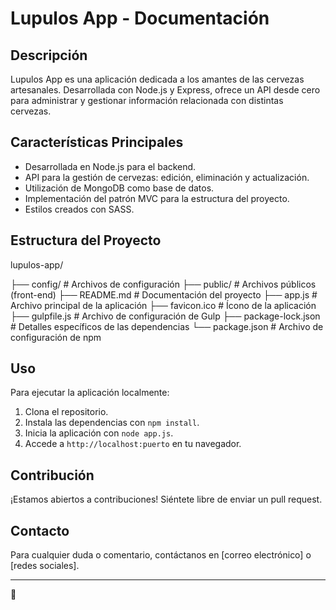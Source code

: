 # Lupulos App - Documentación

## Descripción
Lupulos App es una aplicación dedicada a los amantes de las cervezas artesanales. Desarrollada con Node.js y Express, ofrece un API desde cero para administrar y gestionar información relacionada con distintas cervezas.

## Características Principales
- Desarrollada en Node.js para el backend.
- API para la gestión de cervezas: edición, eliminación y actualización.
- Utilización de MongoDB como base de datos.
- Implementación del patrón MVC para la estructura del proyecto.
- Estilos creados con SASS.

## Estructura del Proyecto

lupulos-app/

├── config/              # Archivos de configuración
├── public/              # Archivos públicos (front-end)
├── README.md            # Documentación del proyecto
├── app.js               # Archivo principal de la aplicación
├── favicon.ico          # Ícono de la aplicación
├── gulpfile.js          # Archivo de configuración de Gulp
├── package-lock.json    # Detalles específicos de las dependencias
└── package.json         # Archivo de configuración de npm

## Uso
Para ejecutar la aplicación localmente:

1. Clona el repositorio.
2. Instala las dependencias con `npm install`.
3. Inicia la aplicación con `node app.js`.
4. Accede a `http://localhost:puerto` en tu navegador.

## Contribución
¡Estamos abiertos a contribuciones! Siéntete libre de enviar un pull request.

## Contacto
Para cualquier duda o comentario, contáctanos en [correo electrónico] o [redes sociales].

---

🍺